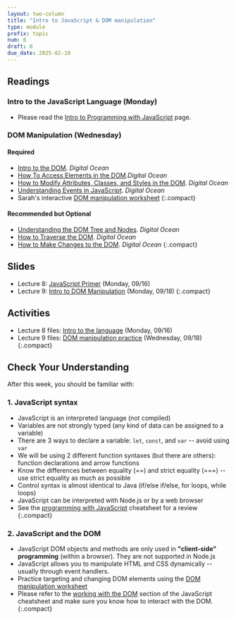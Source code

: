 ```yaml
---
layout: two-column
title: "Intro to JavaScript & DOM manipulation"
type: module
prefix: topic
num: 6
draft: 0
due_date: 2025-02-10
---
```


## Readings

### Intro to the JavaScript Language (Monday)
* Please read the [Intro to Programming with JavaScript](/spring2025/resources/programming-review) page.


### DOM Manipulation (Wednesday)
#### Required
* <a href="https://www.digitalocean.com/community/tutorials/introduction-to-the-dom" target="_blank">Intro to the DOM</a>. <em>Digital Ocean</em>
* <a href="https://www.digitalocean.com/community/tutorials/how-to-access-elements-in-the-dom" target="_blank">How To Access Elements in the DOM</a>.<em>Digital Ocean</em>
* <a href="https://www.digitalocean.com/community/tutorials/how-to-modify-attributes-classes-and-styles-in-the-dom" target="_blank">How to Modify Attributes, Classes, and Styles in the DOM</a>. <em>Digital Ocean</em>
* <a href="https://www.digitalocean.com/community/tutorials/understanding-events-in-javascript" target="_blank">Understanding Events in JavaScript</a>. <em>Digital Ocean</em>
* Sarah's interactive <a href="/spring2025/course-files/activities/dom-tester" target="_blank">DOM manipulation worksheet</a>
{:.compact}

#### Recommended but Optional
* <a href="https://www.digitalocean.com/community/tutorials/understanding-the-dom-tree-and-nodes" target="_blank">Understanding the DOM Tree and Nodes</a>. <em>Digital Ocean</em>
* <a href="https://www.digitalocean.com/community/tutorials/how-to-traverse-the-dom" target="_blank">How to Traverse the DOM</a>. <em>Digital Ocean</em>
* <a href="https://www.digitalocean.com/community/tutorials/how-to-make-changes-to-the-dom" target="_blank">How to Make Changes to the DOM</a>. <em>Digital Ocean</em>
{:.compact}

## Slides
* Lecture 8: <a href="https://docs.google.com/presentation/d/1UUvKFOpIf9FMiHaNhUSOuGidI3V7tjdN/edit?usp=sharing&ouid=113376576186080604800&rtpof=true&sd=true" target="_blank">JavaScript Primer</a> (Monday, 09/16)
* Lecture 9: <a href="https://docs.google.com/presentation/d/1eQ-LO8SoiNZB58uPA5NgbEcsosZ9_FZ8/edit?usp=sharing&ouid=113376576186080604800&rtpof=true&sd=true" target="_blank">Intro to DOM Manipulation</a> (Monday, 09/18)
{:.compact}

## Activities
* Lecture 8 files: [Intro to the language](/spring2025/course-files/lectures/lecture08.zip) (Monday, 09/16)
* Lecture 9 files: [DOM manipulation practice](/spring2025/course-files/lectures/lecture09.zip) (Wednesday, 09/18)
{:.compact}

## Check Your Understanding
After this week, you should be familiar with:

### 1. JavaScript syntax
* JavaScript is an interpreted language (not compiled)
* Variables are not strongly typed (any kind of data can be assigned to a variable)
* There are 3 ways to declare a variable: `let`, `const`, and `var` -- avoid using `var`
* We will be using 2 different function syntaxes (but there are others): function declarations and arrow functions
* Know the differences between equality (==) and strict equality (===) -- use strict equality as much as possible
* Control syntax is almost identical to Java (if/else if/else, for loops, while loops)
* JavaScript can be interpreted with Node.js or by a web browser
* See the [programming with JavaScript](/spring2025/resources/programming-review) cheatsheet for a review
{:.compact}

### 2. JavaScript and the DOM
* JavaScript DOM objects and methods are only used in **"client-side" programming** (within a browser). They are not supported in Node.js
* JavaScript allows you to manipulate HTML and CSS dynamically -- usually through event handlers.
* Practice targeting and changing DOM elements using the <a href="/spring2025/course-files/activities/dom-tester" target="_blank">DOM manipulation worksheet</a>
* Please refer to the [working with the DOM](/spring2025/resources/js-concepts#working-with-the-dom) section of the JavaScript cheatsheet and make sure you know how to interact with the DOM.
{:.compact}
